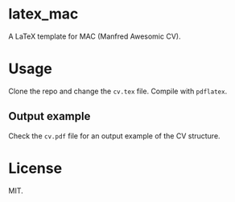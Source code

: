 # latex_mac

A LaTeX template for MAC (Manfred Awesomic CV).

# Usage

Clone the repo and change the `cv.tex` file. Compile with `pdflatex`.

## Output example

Check the `cv.pdf` file for an output example of the CV structure.

# License

MIT.
